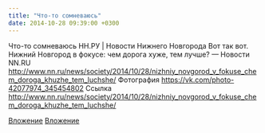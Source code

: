 ```yaml
---
title: "Что-то сомневаюсь"
date: 2014-10-28 09:39:00 +0300
---
```


Что-то сомневаюсь
НН.РУ | Новости Нижнего Новгорода
Вот так вот. Нижний Новгород в фокусе: чем дорога хуже, тем лучше? — Новости NN.RU
http://www.nn.ru/news/society/2014/10/28/nizhniy_novgorod_v_fokuse_chem_doroga_khuzhe_tem_luchshe/
Фотография
<a class="vk-attach" href="https://vk.com/photo-42077974_345454802">https://vk.com/photo-42077974_345454802</a>
Ссылка
http://www.nn.ru/news/society/2014/10/28/nizhniy_novgorod_v_fokuse_chem_doroga_khuzhe_tem_luchshe/

<a class="vk-attach" href="https://vk.com/photo-42077974_345454802">Вложение</a>
[Вложение](http://www.nn.ru/news/society/2014/10/28/nizhniy_novgorod_v_fokuse_chem_doroga_khuzhe_tem_luchshe/)
